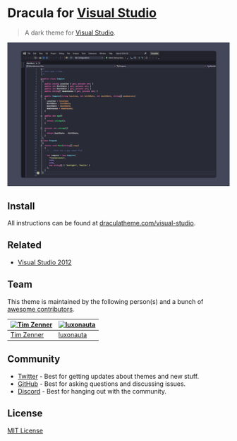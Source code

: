 # Dracula for [Visual Studio](http://visualstudio.com)

> A dark theme for [Visual Studio](http://visualstudio.com).

![Screenshot](./screenshot.png)

## Install

All instructions can be found at [draculatheme.com/visual-studio](https://draculatheme.com/visual-studio).

## Related

- [Visual Studio 2012](https://github.com/dracula/visual-studio/tree/2012)

## Team

This theme is maintained by the following person(s) and a bunch of [awesome contributors](https://github.com/dracula/visual-studio/graphs/contributors).

| [![Tim Zenner](https://avatars2.githubusercontent.com/u/696547?v=3&s=70)](https://github.com/epidemicz) | [![luxonauta](https://avatars3.githubusercontent.com/u/48334856?v=3&s=70)](https://github.com/luxonauta) |
| ------------------------------------------------------------------------------------------------------- | -------------------------------------------------------------------------------------------------------- |
| [Tim Zenner](https://github.com/epidemicz)                                                              | [luxonauta](https://github.com/luxonauta)                                                                |

## Community

- [Twitter](https://twitter.com/draculatheme) - Best for getting updates about themes and new stuff.
- [GitHub](https://github.com/dracula/dracula-theme/discussions) - Best for asking questions and discussing issues.
- [Discord](https://draculatheme.com/discord-invite) - Best for hanging out with the community.

## License

[MIT License](./LICENSE)
